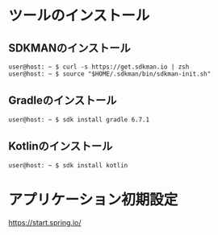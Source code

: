 # ツールのインストール
## SDKMANのインストール
```ShellSession
user@host: ~ $ curl -s https://get.sdkman.io | zsh
user@host: ~ $ source "$HOME/.sdkman/bin/sdkman-init.sh"
```

## Gradleのインストール
```ShellSession
user@host: ~ $ sdk install gradle 6.7.1
```

## Kotlinのインストール
```ShellSession
user@host: ~ $ sdk install kotlin
```

# アプリケーション初期設定
https://start.spring.io/